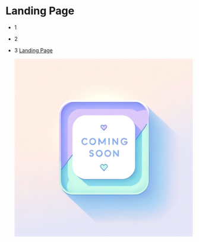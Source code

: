 # Landing Page

- 1
- 2
- 3
  [Landing Page](https://www.google.com)

  ![Coming Soon Graphic](./assets/css/images/image-2.png)
